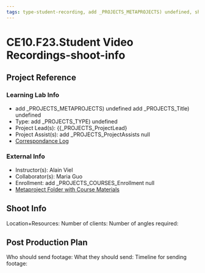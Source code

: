 ```yaml
---
tags: type-student-recording, add _PROJECTS_METAPROJECTS) undefined, shoot-info
---
```


# CE10.F23.Student Video Recordings-shoot-info
## Project Reference
### Learning Lab Info
* add _PROJECTS_METAPROJECTS) undefined add _PROJECTS_Title) undefined
* Type: add _PROJECTS_TYPE) undefined
* Project Lead(s): {{_PROJECTS_ProjectLead}
* Project Assist(s): add _PROJECTS_ProjectAssists null
* [Correspondance Log](https://drive.google.com/drive/folders/1zFiJfdCBrkA3hjB2xIthkItVTtBJhNgH?usp=drive_link)

### External Info
* Instructor(s): Alain Viel
* Collaborator(s): Maria Guo
* Enrollment: add _PROJECTS_COURSES_Enrollment null
* [Metaproject Folder with Course Materials](https://drive.google.com/drive/folders/1diSa_tXPrPCznus91w1n1DBi9FJWzgYQ)



## Shoot Info
Location+Resources:
Number of clients: 
Number of angles required:

## Post Production Plan
Who should send footage:
What they should send:
Timeline for sending footage:


